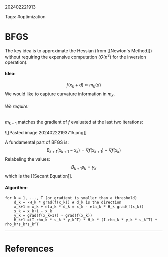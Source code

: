 202402221913

Tags: #optimization 

# BFGS
The key idea is to approximate the Hessian (from [[Newton's Method]]) without requiring the expensive computation ($O(n^3)$ for the inversion operation).

#### Idea:
$$
f(x_k + d) \approx m_k(d)
$$
We would like to capture curvature information in $m_k$.

###### We require:

$m_{k+1}$ matches the gradient of $f$ evaluated at the last two iterations:

![[Pasted image 20240222193715.png]]

A fundamental part of BFGS is:
$$
B_{k+1} (x_{k+1} - x_k) = \nabla f(x_{k+1}) - \nabla f(x_k)
$$
Relabeling the values:
$$
B_{k+1}s_k = y_k
$$
which is the [[Secant Equation]].


#### Algorithm:
```
for k = 1, ..., T (or gradient is smaller than a threshold)
	d_k = -H_k * grad(f(x_k)) # d_k is the direction
	x_k+1 = x_k + eta_k * d_k = x_k - eta_k * H_k grad(f(x_k))
	s_k = x_k+1 - x_k
	y_k = grad(f(x_k+1)) - grad(f(x_k))
	H_k+1 =(I-rho_k * s_k * y_k^T) * H_k * (I-rho_k * y_k * s_k^T) + rho_k*s_k*s_k^T
```

---
# References
